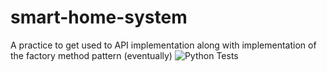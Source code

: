 # smart-home-system
A practice to get used to API implementation along with implementation of the factory method pattern (eventually) 
![Python Tests](https://github.com/aamaya33/smart-home-system/actions/workflows/python-package-conda.yml/badge.svg)
